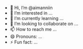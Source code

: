 - 👋 Hi, I’m @aimanniin
- 👀 I’m interested in ...
- 🌱 I’m currently learning ...
- 💞️ I’m looking to collaborate on ...
- 📫 How to reach me ...
- 😄 Pronouns: ...
- ⚡ Fun fact: ...

<!---
aimanniin/aimanniin is a ✨ special ✨ repository because its `README.md` (this file) appears on your GitHub profile.
You can click the Preview link to take a look at your changes.
--->
